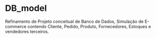 # DB_model
Refinamento de Projeto conceitual de Banco de Dados,
Simulação de E-commerce
contendo Cliente, Pedido, Produto, Fornecedores, Estoques e vendedores terceiros.
